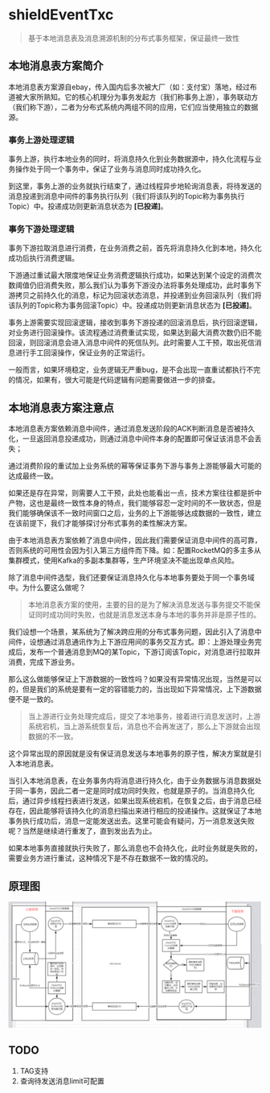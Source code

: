 # shieldEventTxc

> 基于本地消息表及消息溯源机制的分布式事务框架，保证最终一致性

## 本地消息表方案简介

本地消息表方案源自ebay，传入国内后多次被大厂（如：支付宝）落地，经过布道被大家所熟知。它的核心机理分为事务发起方（我们称事务上游），事务联动方（我们称下游），二者为分布式系统内两组不同的应用，它们应当使用独立的数据源。

### 事务上游处理逻辑

事务上游，执行本地业务的同时，将消息持久化到业务数据源中，持久化流程与业务操作处于同一个事务中，保证了业务与消息同时成功持久化。

到这里，事务上游的业务就执行结束了，通过线程异步地轮询消息表，将待发送的消息投递到消息中间件的事务执行队列（我们将该队列的Topic称为事务执行Topic）中。投递成功则更新消息状态为 **[已投递]**。

### 事务下游处理逻辑

事务下游拉取消息进行消费，在业务消费之前，首先将消息持久化到本地，持久化成功后执行消费逻辑。

下游通过重试最大限度地保证业务消费逻辑执行成功，如果达到某个设定的消费次数阈值仍旧消费失败，那么我们认为事务下游没办法将事务处理成功，此时事务下游拷贝之前持久化的消息，标记为回滚状态消息，并投递到业务回滚队列（我们将该队列的Topic称为事务回滚Topic）中。投递成功则更新消息状态为 **[已投递]**。

事务上游需要实现回滚逻辑，接收到事务下游投递的回滚消息后，执行回滚逻辑，对业务进行回滚操作。该流程通过消费重试实现，如果达到最大消费次数仍旧不能回滚，则回滚消息会进入消息中间件的死信队列。此时需要人工干预，取出死信消息进行手工回滚操作，保证业务的正常运行。

一般而言，如果环境稳定，业务逻辑无严重bug，是不会出现一直重试都执行不完的情况，如果有，很大可能是代码逻辑有问题需要做进一步的排查。

## 本地消息表方案注意点

本地消息表方案依赖消息中间件，通过消息发送阶段的ACK判断消息是否被持久化，一旦返回消息投递成功，则通过消息中间件本身的配置即可保证该消息不会丢失；

通过消费阶段的重试加上业务系统的幂等保证事务下游与事务上游能够最大可能的达成最终一致。

如果还是存在异常，则需要人工干预，此处也能看出一点，技术方案往往都是折中产物，这也是最终一致性本身的特点，我们能够容忍一定时间的不一致状态，但是我们能够确保该不一致时间窗口之后，业务的上下游能够达成数据的一致性，建立在该前提下，我们才能够探讨分布式事务的柔性解决方案。

由于本地消息表方案依赖了消息中间件，因此我们需要保证消息中间件的高可靠，否则系统的可用性会因为引入第三方组件而下降。如：配置RocketMQ的多主多从集群模式，使用Kafka的多副本集群等，生产环境坚决不能出现单点风险。

除了消息中间件选型，我们还要保证消息持久化与本地事务要处于同一个事务域中。为什么要这么做呢？

> 本地消息表方案的使用，主要的目的是为了解决消息发送与事务提交不能保证同时成功同时失败，也就是消息发送本身与本地的事务并非是原子性的。

我们设想一个场景，某系统为了解决跨应用的分布式事务问题，因此引入了消息中间件，设想通过消息通讯作为上下游应用间的事务交互方式。即：上游处理业务完成后，发布一个普通消息到MQ的某Topic，下游订阅该Topic，对消息进行拉取并消费，完成下游业务。

那么这么做能够保证上下游数据的一致性吗？如果没有异常情况出现，当然是可以的，但是我们的系统是要有一定的容错能力的，当出现如下异常情况，上下游数据便不是一致的。

> 当上游进行业务处理完成后，提交了本地事务，接着进行消息发送时，上游系统宕机，当上游系统恢复后，消息也不会再发送了，那么上下游就会出现数据的不一致。

这个异常出现的原因就是没有保证消息发送与本地事务的原子性，解决方案就是引入本地消息表。

当引入本地消息表，在业务事务内将消息进行持久化，由于业务数据与消息数据处于同一事务，因此二者一定是同时成功同时失败，也就是原子的。当消息持久化后，通过异步线程扫表进行发送，如果出现系统宕机，在恢复之后，由于消息已经存在，因此能够将该持久化的消息扫描出来进行相应的投递操作。这就保证了本地事务执行成功后，消息一定能发送出去。这里可能会有疑问，万一消息发送失败呢？当然是继续进行重发了，直到发出去为止。

如果本地事务直接就执行失败了，那么消息也不会持久化，此时业务就是失败的，需要业务方进行重试，这种情况下是不存在数据不一致的情况的。

## 原理图
![运行机制](shieldTXC.PNG)

## TODO 
1. TAG支持
2. 查询待发送消息limit可配置
